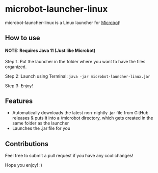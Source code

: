 # microbot-launcher-linux

microbot-launcher-linux is a Linux launcher for [Microbot](https://github.com/chsami/microbot)!

## How to use
#### NOTE: Requires Java 11 (Just like Microbot)
Step 1: Put the launcher in the folder where you want to have the files organized.

Step 2: Launch using Terminal: ```java -jar microbot-launcher-linux.jar```

Step 3: Enjoy!

## Features
- Automatically downloads the latest non-nightly .jar file from GitHub releases & puts it into a /microbot directory, which gets created in the same folder as the launcher
- Launches the .jar file for you

## Contributions
Feel free to submit a pull request if you have any cool changes!


Hope you enjoy! :)
